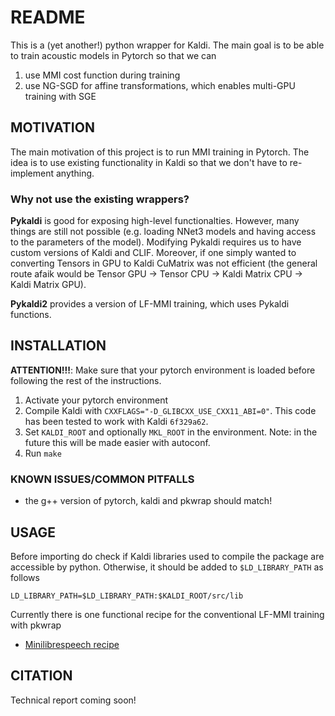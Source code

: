 # README

This is a (yet another!) python wrapper for Kaldi. The main goal is to be able to train acoustic models in Pytorch
so that we can

1. use MMI cost function during training 
2. use NG-SGD for affine transformations, which enables multi-GPU training with SGE

## MOTIVATION 

The main motivation of this project is to run MMI training in Pytorch. The idea is to use existing 
functionality in Kaldi so that we don't have to re-implement anything. 

### Why not use the existing wrappers?

**Pykaldi** is good for exposing high-level functionalties. However, many things are still not possible (e.g.
loading NNet3 models and having access to the parameters of the model). Modifying Pykaldi requires us to have
custom versions of Kaldi and CLIF. Moreover, if one simply wanted to converting Tensors in GPU to Kaldi CuMatrix
was not efficient (the general route afaik would be Tensor GPU -> Tensor CPU -> Kaldi Matrix CPU -> Kaldi Matrix GPU).

**Pykaldi2** provides a version of LF-MMI training, which uses Pykaldi functions.

## INSTALLATION

**ATTENTION!!!**: Make sure that your pytorch environment is loaded before following the rest of the instructions.

1. Activate your pytorch environment
2. Compile Kaldi with `CXXFLAGS="-D_GLIBCXX_USE_CXX11_ABI=0"`. This code has been tested to work with Kaldi ``6f329a62``.
3. Set ``KALDI_ROOT`` and optionally ``MKL_ROOT`` in the environment. Note: in the future this will be made easier with autoconf.
4. Run ``make``

### KNOWN ISSUES/COMMON PITFALLS

- the g++ version of pytorch, kaldi and pkwrap should match!

## USAGE


Before importing do check if Kaldi libraries used to compile the package are accessible by python.
Otherwise, it should be added to ``$LD_LIBRARY_PATH`` as follows

```
LD_LIBRARY_PATH=$LD_LIBRARY_PATH:$KALDI_ROOT/src/lib
```

Currently there is one functional recipe for the conventional LF-MMI training with 
pkwrap

- [Minilibrespeech recipe](egs/mini_librespeech/s5/README.md)

## CITATION

Technical report coming soon!
